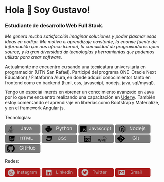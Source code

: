 # Hola 👋 Soy Gustavo!
### Estudiante de desarrollo Web Full Stack.
*Me genera mucha satisfacción imaginar soluciones y poder plasmar esas ideas en código. Me motiva el aprendizaje constante, la enorme fuente de información que nos ofrece internet, la comunidad de programadores open source, y la gran diversidad de tecnologías y herramientas que podemos utilizar para crear software.*

Actualmente me encuentro cursando una tecnicatura universitaria en programación (UTN San Rafael).
Participé del programa ONE (Oracle Next Education) / Plataforma Alura, en donde adquirí conocimientos tanto en frontend como en backend (html, css, javascript, nodejs, java, sql/mysql).


Tengo un especial interés en obtener un conocimiento avanzado en Java por lo que me encuentro realizando una capacitación en [Udemy](https://www.udemy.com/course/master-completo-java-de-cero-a-experto/).
También estoy comenzando el aprendizaje en librerías como Bootstrap y Materialize, y en el framework Angular js.

Tecnologías:

![Java](https://github.com/gusdellac/gusdellac/blob/main/tecnologias/Java.png) ![Python](https://github.com/gusdellac/gusdellac/blob/main/tecnologias/Python.png) ![Javascript](https://github.com/gusdellac/gusdellac/blob/main/tecnologias/Javascript.png) ![Nodejs](https://github.com/gusdellac/gusdellac/blob/main/tecnologias/Nodejs.png) ![HTML](https://github.com/gusdellac/gusdellac/blob/main/tecnologias/HTML.png) ![CSS](https://github.com/gusdellac/gusdellac/blob/main/tecnologias/CSS.png) ![SQLMYSQL](https://github.com/gusdellac/gusdellac/blob/main/tecnologias/SQLMYSQL.png) ![GIT](https://github.com/gusdellac/gusdellac/blob/main/tecnologias/Git.png) ![GitHub](https://github.com/gusdellac/gusdellac/blob/main/tecnologias/github-component.png)

Redes: 

[![Instagram](https://github.com/gusdellac/gusdellac/blob/main/socialmedia/instagram.png)](http://instagram.com/gustavodellac) [![Linkedin](https://github.com/gusdellac/gusdellac/blob/main/socialmedia/Linkedin.png)](https://www.linkedin.com/in/gustavo-de-llac-2803b5177/) [![Twitter](https://github.com/gusdellac/gusdellac/blob/main/socialmedia/Twiiter.png)](https://twitter.com/gus_dellac) [![Gmail](https://github.com/gusdellac/gusdellac/blob/main/socialmedia/Gmail.png)](gustavodellac@gmail.com) 


